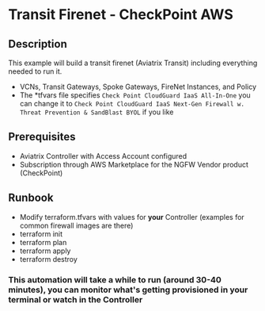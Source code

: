 # Transit Firenet - CheckPoint AWS

## Description

This example will build a transit firenet (Aviatrix Transit) including everything needed to run it.

- VCNs, Transit Gateways, Spoke Gateways, FireNet Instances, and Policy
- The *tfvars file specifies ```Check Point CloudGuard IaaS All-In-One``` you can change it to ```Check Point CloudGuard IaaS Next-Gen Firewall w. Threat Prevention & SandBlast BYOL``` if you like
  

## Prerequisites

- Aviatrix Controller with Access Account configured
- Subscription through AWS Marketplace for the NGFW Vendor product (CheckPoint)
  
## Runbook

- Modify terraform.tfvars with values for **your** Controller (examples for common firewall images are there)
- terraform init
- terraform plan
- terraform apply
- terraform destroy 

### This automation will take a while to run (around 30-40 minutes), you can monitor what's getting provisioned in your terminal or watch in the Controller 
